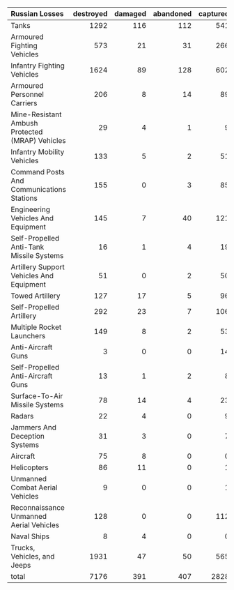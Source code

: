 | Russian Losses                                   |   destroyed |   damaged |   abandoned |   captured |   total |
|:-------------------------------------------------|------------:|----------:|------------:|-----------:|--------:|
| Tanks                                            |        1292 |       116 |         112 |        541 |    2061 |
| Armoured Fighting Vehicles                       |         573 |        21 |          31 |        266 |     891 |
| Infantry Fighting Vehicles                       |        1624 |        89 |         128 |        602 |    2443 |
| Armoured Personnel Carriers                      |         206 |         8 |          14 |         89 |     317 |
| Mine-Resistant Ambush Protected  (MRAP) Vehicles |          29 |         4 |           1 |          9 |      43 |
| Infantry Mobility Vehicles                       |         133 |         5 |           2 |         51 |     191 |
| Command Posts And Communications Stations        |         155 |         0 |           3 |         85 |     243 |
| Engineering Vehicles And Equipment               |         145 |         7 |          40 |        121 |     313 |
| Self-Propelled Anti-Tank Missile Systems         |          16 |         1 |           4 |         19 |      40 |
| Artillery Support Vehicles And Equipment         |          51 |         0 |           2 |         50 |     103 |
| Towed Artillery                                  |         127 |        17 |           5 |         96 |     245 |
| Self-Propelled Artillery                         |         292 |        23 |           7 |        106 |     428 |
| Multiple Rocket Launchers                        |         149 |         8 |           2 |         53 |     212 |
| Anti-Aircraft Guns                               |           3 |         0 |           0 |         14 |      17 |
| Self-Propelled Anti-Aircraft Guns                |          13 |         1 |           2 |          8 |      24 |
| Surface-To-Air Missile Systems                   |          78 |        14 |           4 |         23 |     119 |
| Radars                                           |          22 |         4 |           0 |          9 |      35 |
| Jammers And Deception Systems                    |          31 |         3 |           0 |          7 |      41 |
| Aircraft                                         |          75 |         8 |           0 |          0 |      83 |
| Helicopters                                      |          86 |        11 |           0 |          1 |      98 |
| Unmanned Combat Aerial Vehicles                  |           9 |         0 |           0 |          1 |      10 |
| Reconnaissance Unmanned Aerial Vehicles          |         128 |         0 |           0 |        112 |     240 |
| Naval Ships                                      |           8 |         4 |           0 |          0 |      12 |
| Trucks, Vehicles, and Jeeps                      |        1931 |        47 |          50 |        565 |    2593 |
| total                                            |        7176 |       391 |         407 |       2828 |   10802 |